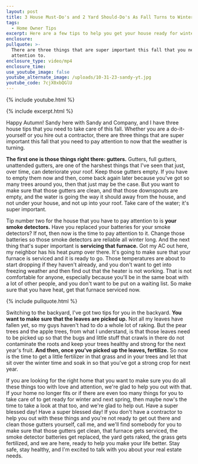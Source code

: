 ```yaml
---
layout: post
title: 3 House Must-Do's and 2 Yard Should-Do's As Fall Turns to Winter
tags:
  - Home Owner Tips
excerpt: Here are a few tips to help you get your house ready for winter.
enclosure:
pullquote: >-
  There are three things that are super important this fall that you need to pay
  attention to.
enclosure_type: video/mp4
enclosure_time:
use_youtube_image: false
youtube_alternate_image: /uploads/10-31-23-sandy-yt.jpg
youtube_code: 7cjX0xbQGlU
---
```

{% include youtube.html %}

{% include excerpt.html %}

Happy Autumn! Sandy here with Sandy and Company, and I have three house tips that you need to take care of this fall. Whether you are a do-it-yourself or you hire out a contractor, there are three things that are super important this fall that you need to pay attention to now that the weather is turning.&nbsp;

**The first one is those things right there: gutters.** Gutters, full gutters, unattended gutters, are one of the harshest things that I've seen that just, over time, can deteriorate your roof. Keep those gutters empty. If you have to empty them now and then, come back again later because you've got so many trees around you, then that just may be the case. But you want to make sure that those gutters are clean, and that those downspouts are empty, and the water is going the way it should away from the house, and not under your house, and not up into your roof. Take care of the water; it's super important.

Tip number two for the house that you have to pay attention to is **your smoke detectors.** Have you replaced your batteries for your smoke detectors? If not, then now is the time to pay attention to it. Change those batteries so those smoke detectors are reliable all winter long. And the next thing that's super important is **servicing that furnace.** Got my AC out here, my neighbor has his heat pump over there. It's going to make sure that your furnace is serviced and it is ready to go. Those temperatures are about to start dropping if they haven't already, and you don't want to get into freezing weather and then find out that the heater is not working. That is not comfortable for anyone, especially because you'll be in the same boat with a lot of other people, and you don't want to be put on a waiting list. So make sure that you have heat, get that furnace serviced now.

{% include pullquote.html %}

Switching to the backyard, I've got two tips for you in the backyard. **You want to make sure that the leaves are picked up.** Not all my leaves have fallen yet, so my guys haven't had to do a whole lot of raking. But the pear trees and the apple trees, from what I understand, is that those leaves need to be picked up so that the bugs and little stuff that crawls in there do not contaminate the roots and keep your trees healthy and strong for the next year's fruit. **And then, once you've picked up the leaves, fertilize.** So now is the time to get a little fertilizer in that grass and in your trees and let that sit over the winter time and soak in so that you've got a strong crop for next year.

If you are looking for the right home that you want to make sure you do all these things too with love and attention, we're glad to help you out with that. If your home no longer fits or if there are even too many things for you to take care of to get ready for winter and next spring, then maybe now's the time to take a look at that too, and we're glad to help out. Have a super blessed day! Have a super blessed day! If you don't have a contractor to help you out with these things and you're not ready to get out there and clean those gutters yourself, call me, and we'll find somebody for you to make sure that those gutters get clean, that furnace gets serviced, the smoke detector batteries get replaced, the yard gets raked, the grass gets fertilized, and we are here, ready to help you make your life better. Stay safe, stay healthy, and I'm excited to talk with you about your real estate needs.